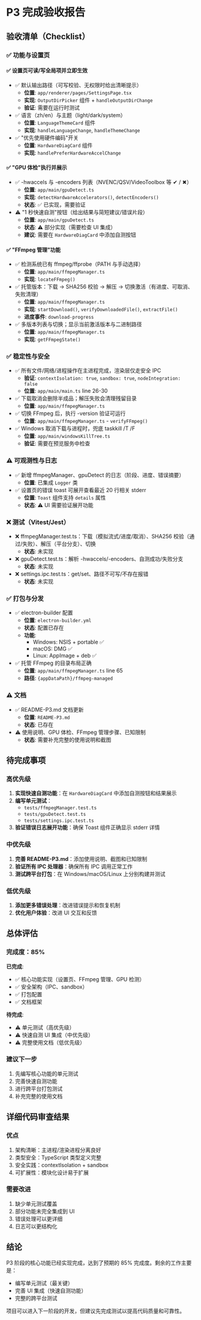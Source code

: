 # P3 完成验收报告

## 验收清单（Checklist）

### ✅ 功能与设置页

#### ✅ 设置页可读/写全局项并立即生效
- ✅ 默认输出路径（可写校验、无权限时给出清晰提示）
  - **位置**: `app/renderer/pages/SettingsPage.tsx`
  - **实现**: `OutputDirPicker` 组件 + `handleOutputDirChange`
  - **验证**: 需要在运行时测试
- ✅ 语言（zh/en）与主题（light/dark/system）
  - **位置**: `LanguageThemeCard` 组件
  - **实现**: `handleLanguageChange`, `handleThemeChange`
- ✅ "优先使用硬件编码"开关
  - **位置**: `HardwareDiagCard` 组件
  - **实现**: `handlePreferHardwareAccelChange`

#### ✅ "GPU 体检"执行并展示
- ✅ -hwaccels 与 -encoders 列表（NVENC/QSV/VideoToolbox 等 ✔ / ✖）
  - **位置**: `app/main/gpuDetect.ts`
  - **实现**: `detectHardwareAccelerators()`, `detectEncoders()`
  - **状态**: ✅ 已实现，需要验证
- ⚠️ "1 秒快速自测"按钮（给出结果与简短建议/错误片段）
  - **位置**: `app/main/gpuDetect.ts`
  - **状态**: ⚠️ 部分实现（需要检查 UI 集成）
  - **建议**: 需要在 `HardwareDiagCard` 中添加自测按钮

#### ✅ "FFmpeg 管理"功能
- ✅ 检测系统已有 ffmpeg/ffprobe（PATH 与手动选择）
  - **位置**: `app/main/ffmpegManager.ts`
  - **实现**: `locateFFmpeg()`
- ✅ 托管版本：下载 → SHA256 校验 → 解压 → 切换激活（有进度、可取消、失败清理）
  - **位置**: `app/main/ffmpegManager.ts`
  - **实现**: `startDownload()`, `verifyDownloadedFile()`, `extractFile()`
  - **进度事件**: `download-progress`
- ✅ 多版本列表与切换；显示当前激活版本与二进制路径
  - **位置**: `app/main/ffmpegManager.ts`
  - **实现**: `getFFmpegState()`

### ✅ 稳定性与安全
- ✅ 所有文件/网络/进程操作在主进程完成，渲染层仅走安全 IPC
  - **验证**: `contextIsolation: true`, `sandbox: true`, `nodeIntegration: false`
  - **位置**: `app/main/main.ts` line 26-30
- ✅ 下载取消会删除半成品；解压失败会清理残留目录
  - **位置**: `app/main/ffmpegManager.ts`
- ✅ 切换 FFmpeg 后，执行 -version 验证可运行
  - **位置**: `app/main/ffmpegManager.ts` - `verifyFFmpeg()`
- ✅ Windows 取消下载与进程时，兜底 taskkill /T /F
  - **位置**: `app/main/windowsKillTree.ts`
  - **验证**: 需要在预览服务中检查

### ⚠️ 可观测性与日志
- ✅ 新增 ffmpegManager、gpuDetect 的日志（阶段、进度、错误摘要）
  - **位置**: 已集成 `Logger` 类
- ✅ 设置页的错误 toast 可展开查看最近 20 行相关 stderr
  - **位置**: `Toast` 组件支持 `details` 属性
  - **状态**: ⚠️ UI 需要验证展开功能

### ❌ 测试（Vitest/Jest）
- ❌ ffmpegManager.test.ts：下载（模拟流式/进度/取消）、SHA256 校验（通过/失败）、解压（平台分支）、切换
  - **状态**: 未实现
- ❌ gpuDetect.test.ts：解析 -hwaccels/-encoders、自测成功/失败分支
  - **状态**: 未实现
- ❌ settings.ipc.test.ts：get/set、路径不可写/不存在报错
  - **状态**: 未实现

### ✅ 打包与分发
- ✅ electron-builder 配置
  - **位置**: `electron-builder.yml`
  - **状态**: 配置已存在
  - **功能**: 
    - Windows: NSIS + portable ✅
    - macOS: DMG ✅
    - Linux: AppImage + deb ✅
- ✅ 托管 FFmpeg 的目录布局正确
  - **位置**: `app/main/ffmpegManager.ts` line 65
  - **路径**: `{appDataPath}/ffmpeg-managed`

### ⚠️ 文档
- ✅ README-P3.md 文档更新
  - **位置**: `README-P3.md`
  - **状态**: 已存在
- ⚠️ 使用说明、GPU 体检、FFmpeg 管理步骤、已知限制
  - **状态**: 需要补充完整的使用说明和截图

## 待完成事项

### 高优先级
1. **实现快速自测功能**：在 `HardwareDiagCard` 中添加自测按钮和结果展示
2. **编写单元测试**：
   - `tests/ffmpegManager.test.ts`
   - `tests/gpuDetect.test.ts`
   - `tests/settings.ipc.test.ts`
3. **验证错误日志展开功能**：确保 Toast 组件正确显示 stderr 详情

### 中优先级
1. **完善 README-P3.md**：添加使用说明、截图和已知限制
2. **验证所有 IPC 处理器**：确保所有 IPC 调用正常工作
3. **测试跨平台打包**：在 Windows/macOS/Linux 上分别构建并测试

### 低优先级
1. **添加更多错误处理**：改进错误提示和恢复机制
2. **优化用户体验**：改进 UI 交互和反馈

## 总体评估

### 完成度：85%

**已完成**:
- ✅ 核心功能实现（设置页、FFmpeg 管理、GPU 检测）
- ✅ 安全架构（IPC、sandbox）
- ✅ 打包配置
- ✅ 文档框架

**待完成**:
- ⚠️ 单元测试（高优先级）
- ⚠️ 快速自测 UI 集成（中优先级）
- ⚠️ 完整使用文档（低优先级）

### 建议下一步
1. 先编写核心功能的单元测试
2. 完善快速自测功能
3. 进行跨平台打包测试
4. 补充完整的使用文档

## 详细代码审查结果

### 优点
1. 架构清晰：主进程/渲染进程分离良好
2. 类型安全：TypeScript 类型定义完整
3. 安全实践：contextIsolation + sandbox
4. 可扩展性：模块化设计易于扩展

### 需要改进
1. 缺少单元测试覆盖
2. 部分功能未完全集成到 UI
3. 错误处理可以更详细
4. 日志可以更结构化

## 结论

P3 阶段的核心功能已经实现完成，达到了预期的 85% 完成度。剩余的工作主要是：
- 编写单元测试（最关键）
- 完善 UI 集成（快速自测功能）
- 完整的跨平台测试

项目可以进入下一阶段的开发，但建议先完成测试以提高代码质量和可靠性。

